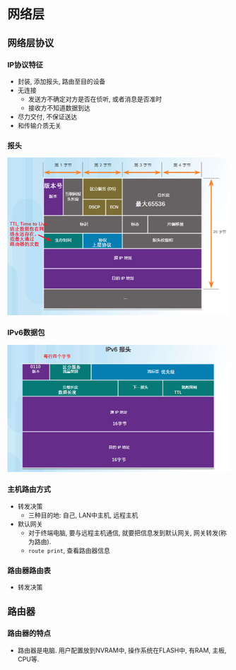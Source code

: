# 网络层

## 网络层协议

### IP协议特征

* 封装, 添加报头, 路由至目的设备
* 无连接
  * 发送方不确定对方是否在侦听, 或者消息是否准时
  * 接收方不知道数据到达
* 尽力交付, 不保证送达
* 和传输介质无关

### 报头

![1570941840854](2019-10-13-ch6网络层.assets/1570941840854.png)

### IPv6数据包

![1570942561869](2019-10-13-ch6网络层.assets/1570942561869.png)

### 主机路由方式

* 转发决策
  * 三种目的地: 自己, LAN中主机, 远程主机
* 默认网关
  * 对于终端电脑, 要与远程主机通信, 就要把信息发到默认网关, 网关转发(称为路由). 
  * `route print`, 查看路由器信息

### 路由器路由表

* 转发决策

## 路由器

### 路由器的特点

* 路由器是电脑. 用户配置放到NVRAM中, 操作系统在FLASH中, 有RAM, 主板, CPU等.